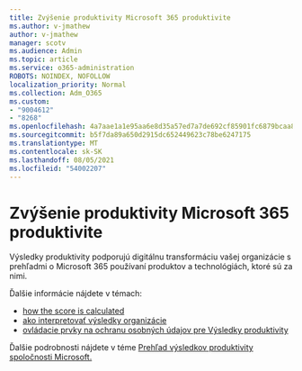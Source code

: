 ```yaml
---
title: Zvýšenie produktivity Microsoft 365 produktivite
ms.author: v-jmathew
author: v-jmathew
manager: scotv
ms.audience: Admin
ms.topic: article
ms.service: o365-administration
ROBOTS: NOINDEX, NOFOLLOW
localization_priority: Normal
ms.collection: Adm_O365
ms.custom:
- "9004612"
- "8268"
ms.openlocfilehash: 4a7aae1a1e95aa6e8d35a57ed7a7de692cf85901fc6879bcaa8dade37456eba3
ms.sourcegitcommit: b5f7da89a650d2915dc652449623c78be6247175
ms.translationtype: MT
ms.contentlocale: sk-SK
ms.lasthandoff: 08/05/2021
ms.locfileid: "54002207"
---
```

# <a name="help-improve-microsoft-365-productivity"></a>Zvýšenie produktivity Microsoft 365 produktivite

Výsledky produktivity podporujú digitálnu transformáciu vašej organizácie s prehľadmi o Microsoft 365 používaní produktov a technológiách, ktoré sú za nimi.

Ďalšie informácie nájdete v témach:

- [how the score is calculated](https://docs.microsoft.com/microsoft-365/admin/productivity/productivity-score)
- [ako interpretovať výsledky organizácie](https://docs.microsoft.com/microsoft-365/admin/productivity/productivity-score)
- [ovládacie prvky na ochranu osobných údajov pre Výsledky produktivity](https://docs.microsoft.com/microsoft-365/admin/productivity/privacy)

Ďalšie podrobnosti nájdete v téme [Prehľad výsledkov produktivity spoločnosti Microsoft.](https://docs.microsoft.com/microsoft-365/admin/productivity/productivity-score)
